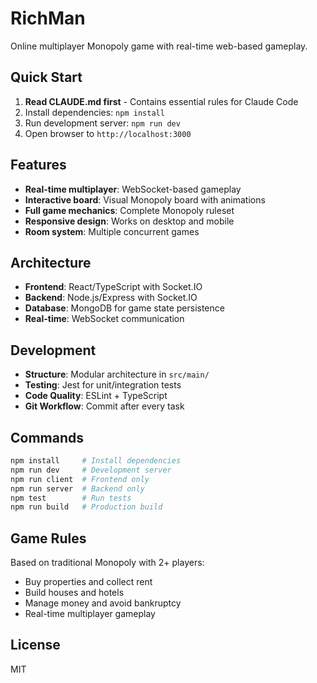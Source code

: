 # RichMan

Online multiplayer Monopoly game with real-time web-based gameplay.

## Quick Start

1. **Read CLAUDE.md first** - Contains essential rules for Claude Code
2. Install dependencies: `npm install`
3. Run development server: `npm run dev`
4. Open browser to `http://localhost:3000`

## Features

- **Real-time multiplayer**: WebSocket-based gameplay
- **Interactive board**: Visual Monopoly board with animations
- **Full game mechanics**: Complete Monopoly ruleset
- **Responsive design**: Works on desktop and mobile
- **Room system**: Multiple concurrent games

## Architecture

- **Frontend**: React/TypeScript with Socket.IO
- **Backend**: Node.js/Express with Socket.IO
- **Database**: MongoDB for game state persistence
- **Real-time**: WebSocket communication

## Development

- **Structure**: Modular architecture in `src/main/`
- **Testing**: Jest for unit/integration tests
- **Code Quality**: ESLint + TypeScript
- **Git Workflow**: Commit after every task

## Commands

```bash
npm install     # Install dependencies
npm run dev     # Development server
npm run client  # Frontend only
npm run server  # Backend only
npm test        # Run tests
npm run build   # Production build
```

## Game Rules

Based on traditional Monopoly with 2+ players:
- Buy properties and collect rent
- Build houses and hotels
- Manage money and avoid bankruptcy
- Real-time multiplayer gameplay

## License

MIT